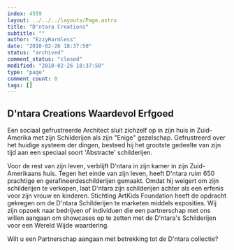 ```yaml
---
index: 4559
layout: ../../../layouts/Page.astro
title: "D'ntara Creations"
subtitle: ""
author: "EzzyHarmless"
date: "2018-02-26 18:37:50"
status: "archived"
comment_status: "closed"
modified: "2018-02-26 18:37:50"
type: "page"
comment_count: 0
tags: []
---
```


## D'ntara Creations <span class="has-text-calm is-size-4">Waardevol Erfgoed</span>

Een sociaal gefrustreerde Architect sluit zichzelf op in zijn huis in Zuid-Amerika met zijn Schilderijen als zijn "Enige" gezelschap. Gefrustreerd over het huidige systeem der dingen, besteed hij het grootste gedeelte van zijn tijd aan een speciaal soort 'Abstracte' schilderijen.

Voor de rest van zijn leven, verblijft D'ntara in zijn kamer in zijn Zuid-Amerikaans huis. Tegen het einde van zijn leven, heeft D'ntara ruim 650 prachtige en gerafineerdeschilderijen gemaakt. Omdat hij weigert om zijn schilderijen te verkopen, laat D'ntara zijn schilderijen achter als een erfenis voor zijn vrouw en kinderen. Stichting ArtKids Foundation heeft de opdracht gekregen om de D'ntara Schilderijen te marketen middels exposities. Wij zijn opzoek naar bedrijven of individuen die een partnerschap met ons willen aangaan om showcases op te zetten met de D'ntara's Schilderijen voor een Wereld Wijde waardering.

Wilt u een Partnerschap aangaan met betrekking tot de D'ntara collectie?